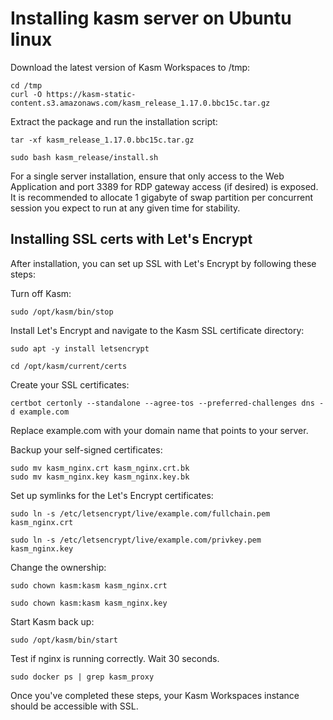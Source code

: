 # Installing kasm server on Ubuntu linux

Download the latest version of Kasm Workspaces to /tmp:

```shell
cd /tmp
curl -O https://kasm-static-content.s3.amazonaws.com/kasm_release_1.17.0.bbc15c.tar.gz
```

Extract the package and run the installation script:

```shell
tar -xf kasm_release_1.17.0.bbc15c.tar.gz
```

```shell
sudo bash kasm_release/install.sh
```

For a single server installation, ensure that only access to the Web Application and port 3389 for RDP gateway access (if desired) is exposed. It is recommended to allocate 1 gigabyte of swap partition per concurrent session you expect to run at any given time for stability.

## Installing SSL certs with Let's Encrypt

After installation, you can set up SSL with Let's Encrypt by following these steps:

Turn off Kasm:
```shell
sudo /opt/kasm/bin/stop
```

Install Let's Encrypt and navigate to the Kasm SSL certificate directory:

```shell
sudo apt -y install letsencrypt
```

```shell
cd /opt/kasm/current/certs
```

Create your SSL certificates:

```shell
certbot certonly --standalone --agree-tos --preferred-challenges dns -d example.com
```

Replace example.com with your domain name that points to your server.

Backup your self-signed certificates:

```shell
sudo mv kasm_nginx.crt kasm_nginx.crt.bk
sudo mv kasm_nginx.key kasm_nginx.key.bk
```

Set up symlinks for the Let's Encrypt certificates:

```shell
sudo ln -s /etc/letsencrypt/live/example.com/fullchain.pem kasm_nginx.crt
```
```shell
sudo ln -s /etc/letsencrypt/live/example.com/privkey.pem kasm_nginx.key
```

Change the ownership:

```shell
sudo chown kasm:kasm kasm_nginx.crt
````

```shell
sudo chown kasm:kasm kasm_nginx.key
```

Start Kasm back up:
```shell
sudo /opt/kasm/bin/start
```

Test if nginx is running correctly. Wait 30 seconds.

```shell
sudo docker ps | grep kasm_proxy
```

Once you've completed these steps, your Kasm Workspaces instance should be accessible with SSL.